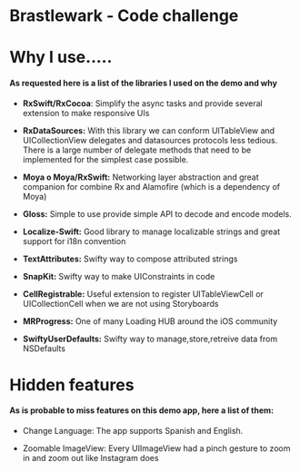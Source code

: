 # Brastlewark - Code challenge

# Why I use.....

#### As requested here is a list of the libraries I used on the demo and why

* **RxSwift/RxCocoa**: Simplify the async tasks and provide several extension to make responsive UIs 

* **RxDataSources:** With this library we can conform UITableView and UICollectionView delegates and datasources protocols less tedious. There is a large number of delegate methods that need to be implemented for the simplest case possible.

* **Moya o Moya/RxSwift:** Networking layer abstraction and great companion for combine Rx and Alamofire (which is a dependency of Moya)

* **Gloss:** Simple to use provide simple API to decode and encode models.

* **Localize-Swift:** Good library to manage localizable strings and great support for i18n convention 

* **TextAttributes:** Swifty way to compose attributed strings

* **SnapKit:** Swifty way to make UIConstraints in code

* **CellRegistrable:** Useful extension to register UITableViewCell or UICollectionCell when we are not using Storyboards

* **MRProgress:** One of many Loading HUB around the iOS community

* **SwiftyUserDefaults:** Swifty way to manage,store,retreive data from NSDefaults

# Hidden features 
#### As is probable to miss features on this demo app, here a list of them:

* Change Language: The app supports Spanish and English.

* Zoomable ImageView: Every UIImageView had a pinch gesture to zoom in and zoom out like Instagram does